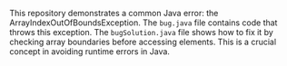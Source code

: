 This repository demonstrates a common Java error: the ArrayIndexOutOfBoundsException. The `bug.java` file contains code that throws this exception. The `bugSolution.java` file shows how to fix it by checking array boundaries before accessing elements.  This is a crucial concept in avoiding runtime errors in Java.